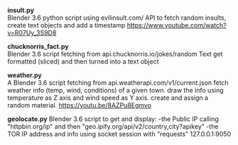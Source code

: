 **insult.py**  
Blender 3.6 python script using evilinsult.com/ API to 
fetch random insults, create text objects and add a timestamp
https://www.youtube.com/watch?v=R07Uy_3S9D8


**chucknorris_fact.py**  
Blender 3.6 script fetching from api.chucknorris.io/jokes/random
Text get formatted (sliced) and then turned into a text object

**weather.py**  
A Blender 3.6 script fetching from api.weatherapi.com/v1/current.json
fetch weather info (temp, wind, conditions) of a given town.
draw the info using temperature as Z axis and wind speed as Y axis.
create and assign a random material.
https://youtu.be/8AZPu8Egmvo

**geolocate.py** 
Blender 3.6 script to get and display:
-the Public IP calling "httpbin.org/ip" and then "geo.ipify.org/api/v2/country,city?apikey" 
-the TOR IP address and info using socket session with "requests" 127.0.0.1:9050
 
